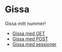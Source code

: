 Gissa
===========================

Gissa mitt nummer!

* [Gissa med GET](gissa/get)
* [Gissa med POST](gissa/post)
* [Gissa med sessioner](gissa/session)
